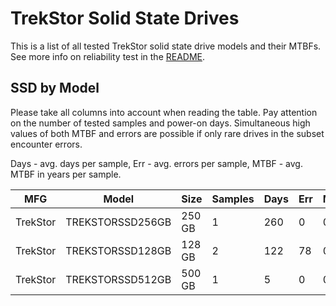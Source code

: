 TrekStor Solid State Drives
===========================

This is a list of all tested TrekStor solid state drive models and their MTBFs. See
more info on reliability test in the [README](https://github.com/linuxhw/SMART).

SSD by Model
------------

Please take all columns into account when reading the table. Pay attention on the
number of tested samples and power-on days. Simultaneous high values of both MTBF
and errors are possible if only rare drives in the subset encounter errors.

Days - avg. days per sample,
Err  - avg. errors per sample,
MTBF - avg. MTBF in years per sample.

| MFG       | Model              | Size   | Samples | Days  | Err   | MTBF |
|-----------|--------------------|--------|---------|-------|-------|------|
| TrekStor  | TREKSTORSSD256GB   | 250 GB | 1       | 260   | 0     | 0.71   |
| TrekStor  | TREKSTORSSD128GB   | 128 GB | 2       | 122   | 78    | 0.17   |
| TrekStor  | TREKSTORSSD512GB   | 500 GB | 1       | 5     | 0     | 0.01   |
